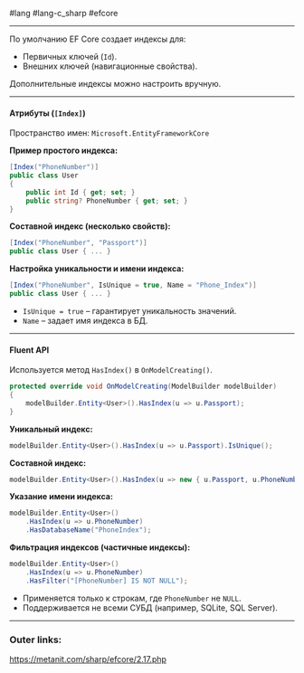 #lang #lang-c_sharp #efcore 

---
По умолчанию EF Core создает индексы для:  
  - Первичных ключей (`Id`).  
  - Внешних ключей (навигационные свойства).  

Дополнительные индексы можно настроить вручную.  

---

#### **Атрибуты (`[Index]`)**  
Пространство имен: `Microsoft.EntityFrameworkCore`  

**Пример простого индекса:**  
```csharp
[Index("PhoneNumber")]
public class User
{
    public int Id { get; set; }
    public string? PhoneNumber { get; set; }
}
```  

**Составной индекс (несколько свойств):**  
```csharp
[Index("PhoneNumber", "Passport")]
public class User { ... }
```  

**Настройка уникальности и имени индекса:**  
```csharp
[Index("PhoneNumber", IsUnique = true, Name = "Phone_Index")]
public class User { ... }
```  
- `IsUnique = true` – гарантирует уникальность значений.  
- `Name` – задает имя индекса в БД.  

---

#### **Fluent API**  
Используется метод `HasIndex()` в `OnModelCreating()`.  

```csharp
protected override void OnModelCreating(ModelBuilder modelBuilder)
{
    modelBuilder.Entity<User>().HasIndex(u => u.Passport);
}
```  

**Уникальный индекс:**  
```csharp
modelBuilder.Entity<User>().HasIndex(u => u.Passport).IsUnique();
```  

**Составной индекс:**  
```csharp
modelBuilder.Entity<User>().HasIndex(u => new { u.Passport, u.PhoneNumber });
```  

**Указание имени индекса:**  
```csharp
modelBuilder.Entity<User>()
    .HasIndex(u => u.PhoneNumber)
    .HasDatabaseName("PhoneIndex");
```  

**Фильтрация индексов (частичные индексы):**  
```csharp
modelBuilder.Entity<User>()
    .HasIndex(u => u.PhoneNumber)
    .HasFilter("[PhoneNumber] IS NOT NULL");
```  
- Применяется только к строкам, где `PhoneNumber` не `NULL`.  
- Поддерживается не всеми СУБД (например, SQLite, SQL Server).  

---
### Outer links:
https://metanit.com/sharp/efcore/2.17.php